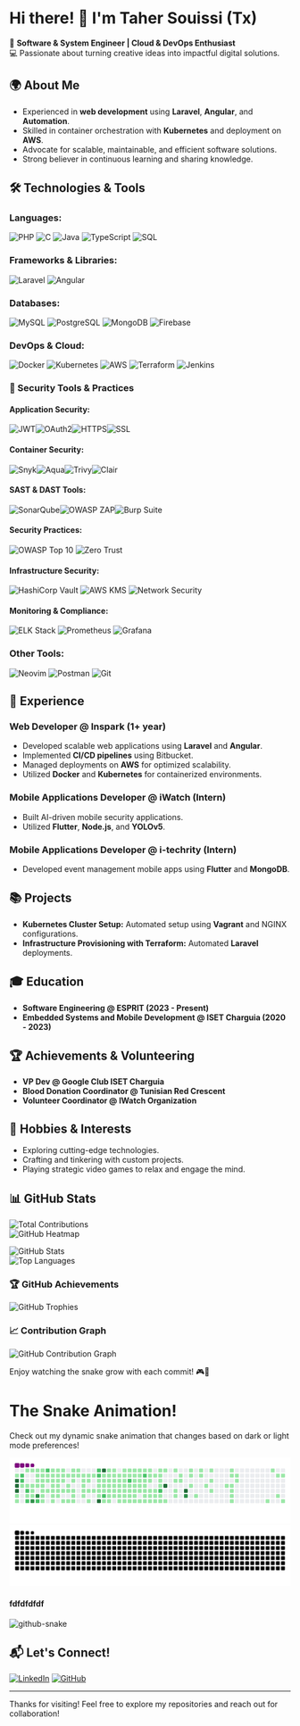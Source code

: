 # Hi there! 👋 I'm Taher Souissi (Tx)

🚀 **Software & System Engineer | Cloud & DevOps Enthusiast**  
💻 Passionate about turning creative ideas into impactful digital solutions.

## 🌍 About Me

- Experienced in **web development** using **Laravel**, **Angular**, and **Automation**.
- Skilled in container orchestration with **Kubernetes** and deployment on **AWS**.
- Advocate for scalable, maintainable, and efficient software solutions.
- Strong believer in continuous learning and sharing knowledge.

## 🛠️ Technologies & Tools

### **Languages:**  
![PHP](https://img.shields.io/badge/PHP-777BB4?style=for-the-badge&logo=php&logoColor=white) ![C](https://img.shields.io/badge/C-00599C?style=for-the-badge&logo=c&logoColor=white) ![Java](https://img.shields.io/badge/Java-007396?style=for-the-badge&logo=java&logoColor=white) ![TypeScript](https://img.shields.io/badge/TypeScript-007ACC?style=for-the-badge&logo=typescript&logoColor=white) ![SQL](https://img.shields.io/badge/SQL-4479A1?style=for-the-badge&logo=database&logoColor=white)

### **Frameworks & Libraries:**  
![Laravel](https://img.shields.io/badge/Laravel-FF2D20?style=for-the-badge&logo=laravel&logoColor=white) ![Angular](https://img.shields.io/badge/Angular-DD0031?style=for-the-badge&logo=angular&logoColor=white)
### **Databases:**  
![MySQL](https://img.shields.io/badge/MySQL-4479A1?style=for-the-badge&logo=mysql&logoColor=white) ![PostgreSQL](https://img.shields.io/badge/PostgreSQL-336791?style=for-the-badge&logo=postgresql&logoColor=white) ![MongoDB](https://img.shields.io/badge/MongoDB-47A248?style=for-the-badge&logo=mongodb&logoColor=white) ![Firebase](https://img.shields.io/badge/Firebase-FFCA28?style=for-the-badge&logo=firebase&logoColor=black)

### **DevOps & Cloud:**  
![Docker](https://img.shields.io/badge/Docker-2496ED?style=for-the-badge&logo=docker&logoColor=white) ![Kubernetes](https://img.shields.io/badge/Kubernetes-326CE5?style=for-the-badge&logo=kubernetes&logoColor=white) ![AWS](https://img.shields.io/badge/AWS-FF9900?style=for-the-badge&logo=amazon-aws&logoColor=white) ![Terraform](https://img.shields.io/badge/Terraform-7B42BC?style=for-the-badge&logo=terraform&logoColor=white) ![Jenkins](https://img.shields.io/badge/Jenkins-D24939?style=for-the-badge&logo=jenkins&logoColor=white)

### 🔐 Security Tools & Practices

#### **Application Security:**  
![JWT](https://img.shields.io/badge/JWT-000000?style=for-the-badge&logo=JSON%20web%20tokens&logoColor=white)![OAuth2](https://img.shields.io/badge/OAuth2-000000?style=for-the-badge&logo=auth0&logoColor=white)![HTTPS](https://img.shields.io/badge/HTTPS-006600?style=for-the-badge&logo=cloudflare&logoColor=white)![SSL](https://img.shields.io/badge/SSL-009900?style=for-the-badge&logo=let%27s%20encrypt&logoColor=white)

#### **Container Security:**  
![Snyk](https://img.shields.io/badge/Snyk-4C4A73?style=for-the-badge&logo=snyk&logoColor=white)![Aqua](https://img.shields.io/badge/Aqua-198FD8?style=for-the-badge&logo=docker&logoColor=white)![Trivy](https://img.shields.io/badge/Trivy-1904DA?style=for-the-badge&logo=docker&logoColor=white)![Clair](https://img.shields.io/badge/Clair-FD5750?style=for-the-badge&logo=docker&logoColor=white)

#### **SAST & DAST Tools:**  
![SonarQube](https://img.shields.io/badge/SonarQube-4E9BCD?style=for-the-badge&logo=sonarqube&logoColor=white)![OWASP ZAP](https://img.shields.io/badge/OWASP_ZAP-000000?style=for-the-badge&logo=owasp&logoColor=white)![Burp Suite](https://img.shields.io/badge/Burp_Suite-FF6633?style=for-the-badge&logo=portswigger&logoColor=white)

#### **Security Practices:**  
![OWASP Top 10](https://img.shields.io/badge/OWASP_Top_10-000000?style=for-the-badge&logo=owasp&logoColor=white) ![Zero Trust](https://img.shields.io/badge/Zero_Trust-000000?style=for-the-badge&logo=security&logoColor=white)

#### **Infrastructure Security:**  
![HashiCorp Vault](https://img.shields.io/badge/HashiCorp_Vault-000000?style=for-the-badge&logo=vault&logoColor=white) ![AWS KMS](https://img.shields.io/badge/AWS_KMS-FF9900?style=for-the-badge&logo=amazon-aws&logoColor=white) ![Network Security](https://img.shields.io/badge/Network_Security-00A1E0?style=for-the-badge&logo=cisco&logoColor=white)

#### **Monitoring & Compliance:**  
![ELK Stack](https://img.shields.io/badge/ELK_Stack-005571?style=for-the-badge&logo=elastic&logoColor=white) ![Prometheus](https://img.shields.io/badge/Prometheus-E6522C?style=for-the-badge&logo=prometheus&logoColor=white) ![Grafana](https://img.shields.io/badge/Grafana-F46800?style=for-the-badge&logo=grafana&logoColor=white)

### **Other Tools:**  
![Neovim](https://img.shields.io/badge/Neovim-57A143?style=for-the-badge&logo=neovim&logoColor=white) ![Postman](https://img.shields.io/badge/Postman-FF6C37?style=for-the-badge&logo=postman&logoColor=white) ![Git](https://img.shields.io/badge/Git-F05032?style=for-the-badge&logo=git&logoColor=white)

## 💼 Experience

### **Web Developer @ Inspark (1+ year)**

- Developed scalable web applications using **Laravel** and **Angular**.
- Implemented **CI/CD pipelines** using Bitbucket.
- Managed deployments on **AWS** for optimized scalability.
- Utilized **Docker** and **Kubernetes** for containerized environments.

### **Mobile Applications Developer @ iWatch (Intern)**

- Built AI-driven mobile security applications.
- Utilized **Flutter**, **Node.js**, and **YOLOv5**.

### **Mobile Applications Developer @ i-techrity (Intern)**

- Developed event management mobile apps using **Flutter** and **MongoDB**.

## 📚 Projects

- **Kubernetes Cluster Setup:** Automated setup using **Vagrant** and NGINX configurations.
- **Infrastructure Provisioning with Terraform:** Automated **Laravel** deployments.

## 🎓 Education

- **Software Engineering @ ESPRIT (2023 - Present)**
- **Embedded Systems and Mobile Development @ ISET Charguia (2020 - 2023)**

## 🏆 Achievements & Volunteering

- **VP Dev @ Google Club ISET Charguia**
- **Blood Donation Coordinator @ Tunisian Red Crescent**
- **Volunteer Coordinator @ IWatch Organization**

## 🌱 Hobbies & Interests

- Exploring cutting-edge technologies.
- Crafting and tinkering with custom projects.
- Playing strategic video games to relax and engage the mind.

## 📊 GitHub Stats

![Total Contributions](https://komarev.com/ghpvc/?username=tahersouissi&label=Contributions&color=brightgreen)  
![GitHub Heatmap](https://github-readme-activity-graph.vercel.app/graph?username=tahersouissi&theme=github)  
 
![GitHub Stats](https://github-readme-stats-sigma-five.vercel.app/api?username=tahersouissi&count_private=true&show_icons=true&theme=dark)  
![Top Languages](https://github-readme-stats-sigma-five.vercel.app/api/top-langs/?username=tahersouissi&theme=dark&layout=compact)

### 🏆 GitHub Achievements

![GitHub Trophies](https://github-profile-trophy.vercel.app/?username=tahersouissi&theme=darkhub)

### 📈 Contribution Graph

![GitHub Contribution Graph](https://github-readme-activity-graph.vercel.app/graph?username=tahersouissi&theme=react-dark)



Enjoy watching the snake grow with each commit! 🎮🐍
# The Snake Animation!

Check out my dynamic snake animation that changes based on dark or light mode preferences!

<picture>
  <!-- Dark mode -->
  <source media="(prefers-color-scheme: dark)" srcset="https://github.com/tahersouissi/tahersouissi/blob/output/github-contribution-grid-snake-dark.gif?palette=github-dark">
  <source media="(prefers-color-scheme: dark)" srcset="https://github.com/tahersouissi/tahersouissi/blob/output/github-contribution-grid-snake-dark.svg?palette=github-dark">
  
  <!-- Light mode (default) -->
  <img src="https://github.com/tahersouissi/tahersouissi/blob/output/github-contribution-grid-snake.gif" alt="Snake Animation">
  <img src="https://github.com/tahersouissi/tahersouissi/blob/output/github-contribution-grid-snake.svg" alt="Snake Animation">
</picture>



#### fdfdfdfdf

<picture>
  <source media="(prefers-color-scheme: dark)" srcset="github-snake-dark.svg" />
  <source media="(prefers-color-scheme: light)" srcset="github-snake.svg" />
  <img alt="github-snake" src="github-snake.svg" />
</picture>





## 📬 Let's Connect!

[![LinkedIn](https://img.shields.io/badge/LinkedIn-0077B5?style=for-the-badge&logo=linkedin&logoColor=white)](https://www.linkedin.com/in/taher-souissi-3a600a23a) [![GitHub](https://img.shields.io/badge/GitHub-100000?style=for-the-badge&logo=github&logoColor=white)](https://github.com/tahersouissi)

---

Thanks for visiting! Feel free to explore my repositories and reach out for collaboration!
